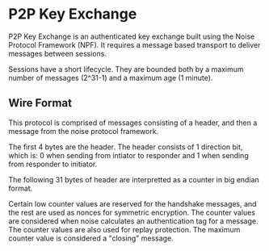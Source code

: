 # P2P Key Exchange

P2P Key Exchange is an authenticated key exchange built using the Noise Protocol Framework (NPF).
It requires a message based transport to deliver messages between sessions.

Sessions have a short lifecycle.
They are bounded both by a maximum number of messages (2^31-1) and a maximum age (1 minute).

## Wire Format
This protocol is comprised of messages consisting of a header, and then a message from the noise protocol framework.

The first 4 bytes are the header. The header consists of 1 direction bit, which is: 0 when sending from intiator to responder and 1 when sending from responder to initiator.

The following 31 bytes of header are interpretted as a counter in big endian format.

Certain low counter values are reserved for the handshake messages, and the rest are used as nonces for symmetric encryption. The counter values are considered when noise calculates an authentication tag for a message. The counter values are also used for replay protection. The maximum counter value is considered a "closing" message.

